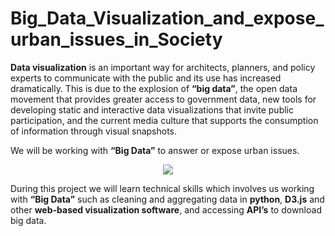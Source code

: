 # Big_Data_Visualization_and_expose_urban_issues_in_Society

**Data visualization** is an important way for architects, planners, and policy experts to communicate with the public and its use has increased dramatically. This is due to the explosion of **“big data”**, the open data movement that provides greater access to government data, new tools for developing static and interactive data visualizations that invite public participation, and the current media culture that supports the consumption of information through visual snapshots.

We will be working with **“Big Data”** to answer or expose urban issues.  

<p align="center"><img src="https://goo.gl/pYZRzK" /></p>

During this project we will learn technical skills which involves us working with **“Big Data”** such as cleaning and aggregating data in **python**, **D3.js** and other **web-based visualization software**, and accessing **API’s** to download big data. 



